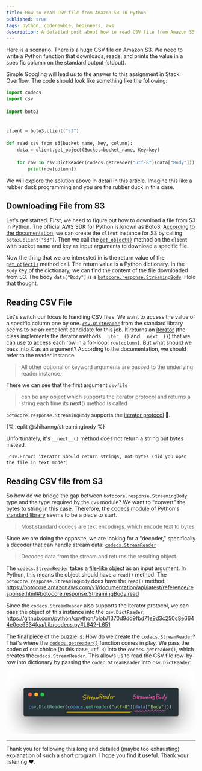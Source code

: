 ```yaml
---
title: How to read CSV file from Amazon S3 in Python
published: true
tags: python, codenewbie, beginners, aws
description: A detailed post about how to read CSV file from Amazon S3 with #python.
---
```


Here is a scenario. There is a huge CSV file on Amazon S3. We need to write a Python function that downloads, reads, and prints the value in a specific column on the standard output (stdout).

Simple Googling will lead us to the answer to this assignment in Stack Overflow. The code should look like something like the following:

```python
import codecs
import csv

import boto3


client = boto3.client("s3")

def read_csv_from_s3(bucket_name, key, column):
    data = client.get_object(Bucket=bucket_name, Key=key)

    for row in csv.DictReader(codecs.getreader("utf-8")(data["Body"])):
        print(row[column])
```

We will explore the solution above in detail in this article. Imagine this like a rubber duck programming and you are the rubber duck in this case.

## Downloading File from S3

Let's get started. First, we need to figure out how to download a file from S3 in Python. The official AWS SDK for Python is known as Boto3. [According to the documentation](https://boto3.amazonaws.com/v1/documentation/api/latest/reference/services/s3.html#client), we can create the `client` instance for S3 by calling `boto3.client("s3")`. Then we call the [`get_object()`](https://boto3.amazonaws.com/v1/documentation/api/latest/reference/services/s3.html#S3.Client.get_object) method on the `client` with bucket name and key as input arguments to download a specific file.

Now the thing that we are interested in is the return value of the [`get_object()`](https://boto3.amazonaws.com/v1/documentation/api/latest/reference/services/s3.html#S3.Client.get_object) method call. The return value is a Python dictionary. In the `Body` key of the dictionary, we can find the content of the file downloaded from S3. The body `data["Body"]` is a [`botocore.response.StreamingBody`](https://botocore.amazonaws.com/v1/documentation/api/latest/reference/response.html#botocore-response). Hold that thought.

## Reading CSV File

Let's switch our focus to handling CSV files. We want to access the value of a specific column one by one. [`csv.DictReader`](https://docs.python.org/3/library/csv.html#csv.DictReader) from the standard library seems to be an excellent candidate for this job. It returns an [iterator](https://docs.python.org/3/library/stdtypes.html#iterator-types) (the class implements the iterator methods `__iter__()` and `__next__()`) that we can use to access each row in a for-loop: `row[column]`. But what should we pass into X as an argument? According to the documentation, we should refer to the reader instance.

> All other optional or keyword arguments are passed to the underlying reader instance.

There we can see that the first argument `csvfile`

> can be any object which supports the iterator protocol and returns a string each time its **next**() method is called

`botocore.response.StreamingBody` supports the [iterator protocol](https://docs.python.org/3/glossary.html#term-iterator) :tada:.

{% replit @shihanng/streamingbody %}

Unfortunately, it's `__next__()` method does not return a string but bytes instead.

```console
_csv.Error: iterator should return strings, not bytes (did you open the file in text mode?)
```

## Reading CSV file from S3

So how do we bridge the gap between `botocore.response.StreamingBody` type and the type required by the `cvs` module? We want to "convert" the bytes to string in this case. Therefore, the [codecs module of Python's standard library](https://docs.python.org/3/library/codecs.html#module-codecs) seems to be a place to start.

> Most standard codecs are text encodings, which encode text to bytes

Since we are doing the opposite, we are looking for a "decoder," specifically a decoder that can handle stream data:
[`codecs.StreamReader`](https://docs.python.org/3/library/codecs.html#streamreader-objects)

> Decodes data from the stream and returns the resulting object.

The `codecs.StreamReader` takes a [file-like object](https://docs.python.org/3/glossary.html#term-file-object) as an input argument. In Python, this means the object should have a `read()` method. The `botocore.response.StreamingBody` does have the `read()` method: <https://botocore.amazonaws.com/v1/documentation/api/latest/reference/response.html#botocore.response.StreamingBody.read>

Since the `codecs.StreamReader` also supports the iterator protocol, we can pass the object of this instance into the `csv.DictReader`: <https://github.com/python/cpython/blob/1370d9dd9fbd71e9d3c250c8e6644e0ee6534fca/Lib/codecs.py#L642-L651>

The final piece of the puzzle is: How do we create the `codecs.StreamReader`? That's where the [`codecs.getreader()`](https://docs.python.org/3/library/codecs.html#codecs.getreader) function comes in play. We pass the codec of our choice (in this case, `utf-8`) into the `codecs.getreader()`, which creates the`codecs.StreamReader`. This allows us to read the CSV file row-by-row into dictionary by passing the `codec.StreamReader` into `csv.DictReader`:

![Reading botocore.response.StreamingBody through csv.DictReader.](./images/streaming.png)

---

Thank you for following this long and detailed (maybe too exhausting) explanation of such a short program. I hope you find it useful. Thank your listening :heart:.
